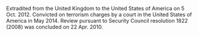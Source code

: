  Extradited from the United Kingdom to the United States of America on 5 Oct. 
2012. Convicted on terrorism charges by a court in the United States of America 
in May 2014. Review pursuant to Security Council resolution 1822 (2008) was 
concluded on 22 Apr. 2010. 
